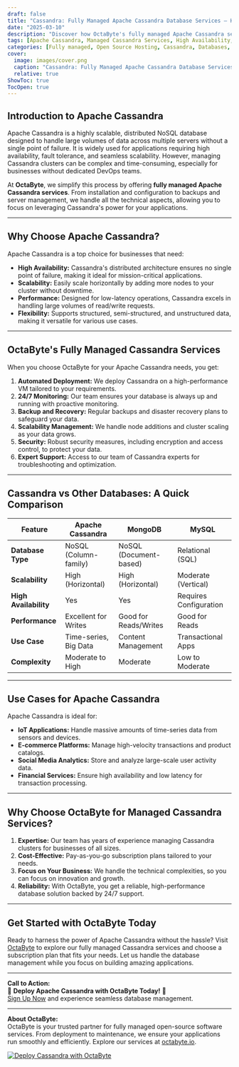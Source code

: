 ```yaml
---
draft: false
title: "Cassandra: Fully Managed Apache Cassandra Database Services – High Availability and Scalability"
date: "2025-03-10"
description: "Discover how OctaByte's fully managed Apache Cassandra services provide high availability, scalability, and seamless database management for your business. Let us handle the technical complexities while you focus on growth."
tags: [Apache Cassandra, Managed Cassandra Services, High Availability, Scalability, NoSQL Database, OctaByte, Fully Managed Database, Cassandra vs MongoDB, Cassandra vs MySQL, Database Management]
categories: [Fully managed, Open Source Hosting, Cassandra, Databases, Nosql]
cover:
  image: images/cover.png
  caption: "Cassandra: Fully Managed Apache Cassandra Database Services – High Availability and Scalability"
  relative: true
ShowToc: true
TocOpen: true
---
```



## Introduction to Apache Cassandra

Apache Cassandra is a highly scalable, distributed NoSQL database designed to handle large volumes of data across multiple servers without a single point of failure. It is widely used for applications requiring high availability, fault tolerance, and seamless scalability. However, managing Cassandra clusters can be complex and time-consuming, especially for businesses without dedicated DevOps teams.

At **OctaByte**, we simplify this process by offering **fully managed Apache Cassandra services**. From installation and configuration to backups and server management, we handle all the technical aspects, allowing you to focus on leveraging Cassandra's power for your applications.

---

## Why Choose Apache Cassandra?

Apache Cassandra is a top choice for businesses that need:

- **High Availability:** Cassandra's distributed architecture ensures no single point of failure, making it ideal for mission-critical applications.
- **Scalability:** Easily scale horizontally by adding more nodes to your cluster without downtime.
- **Performance:** Designed for low-latency operations, Cassandra excels in handling large volumes of read/write requests.
- **Flexibility:** Supports structured, semi-structured, and unstructured data, making it versatile for various use cases.

---

## OctaByte's Fully Managed Cassandra Services

When you choose OctaByte for your Apache Cassandra needs, you get:

1. **Automated Deployment:** We deploy Cassandra on a high-performance VM tailored to your requirements.
2. **24/7 Monitoring:** Our team ensures your database is always up and running with proactive monitoring.
3. **Backup and Recovery:** Regular backups and disaster recovery plans to safeguard your data.
4. **Scalability Management:** We handle node additions and cluster scaling as your data grows.
5. **Security:** Robust security measures, including encryption and access control, to protect your data.
6. **Expert Support:** Access to our team of Cassandra experts for troubleshooting and optimization.

---

## Cassandra vs Other Databases: A Quick Comparison

| Feature                | Apache Cassandra       | MongoDB                | MySQL                  |
|------------------------|------------------------|------------------------|------------------------|
| **Database Type**       | NoSQL (Column-family)  | NoSQL (Document-based) | Relational (SQL)       |
| **Scalability**         | High (Horizontal)      | High (Horizontal)      | Moderate (Vertical)    |
| **High Availability**  | Yes                    | Yes                    | Requires Configuration |
| **Performance**         | Excellent for Writes   | Good for Reads/Writes  | Good for Reads         |
| **Use Case**            | Time-series, Big Data  | Content Management     | Transactional Apps     |
| **Complexity**          | Moderate to High       | Moderate               | Low to Moderate        |

---

## Use Cases for Apache Cassandra

Apache Cassandra is ideal for:

- **IoT Applications:** Handle massive amounts of time-series data from sensors and devices.
- **E-commerce Platforms:** Manage high-velocity transactions and product catalogs.
- **Social Media Analytics:** Store and analyze large-scale user activity data.
- **Financial Services:** Ensure high availability and low latency for transaction processing.

---

## Why Choose OctaByte for Managed Cassandra Services?

1. **Expertise:** Our team has years of experience managing Cassandra clusters for businesses of all sizes.
2. **Cost-Effective:** Pay-as-you-go subscription plans tailored to your needs.
3. **Focus on Your Business:** We handle the technical complexities, so you can focus on innovation and growth.
4. **Reliability:** With OctaByte, you get a reliable, high-performance database solution backed by 24/7 support.

---

## Get Started with OctaByte Today

Ready to harness the power of Apache Cassandra without the hassle? Visit [OctaByte](https://octabyte.io) to explore our fully managed Cassandra services and choose a subscription plan that fits your needs. Let us handle the database management while you focus on building amazing applications.

---

**Call to Action:**  
🚀 **Deploy Apache Cassandra with OctaByte Today!** 🚀  
[Sign Up Now](https://octabyte.io) and experience seamless database management.

---

**About OctaByte:**  
OctaByte is your trusted partner for fully managed open-source software services. From deployment to maintenance, we ensure your applications run smoothly and efficiently. Explore our services at [octabyte.io](https://octabyte.io).

[![Deploy Cassandra with OctaByte](/images/deploy-on-octabyte.png)](https://octabyte.io/fully-managed-open-source-services/databases/nosql/cassandra)